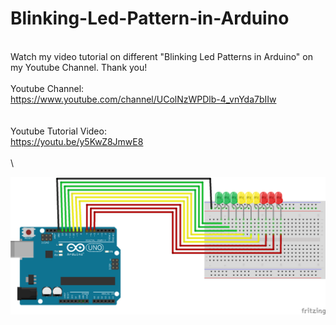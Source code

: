 # Blinking-Led-Pattern-in-Arduino
\
Watch my video tutorial on different "Blinking Led Patterns in Arduino" on my Youtube Channel. Thank you! \
\
Youtube Channel: \
https://www.youtube.com/channel/UColNzWPDlb-4_vnYda7bIIw \
\
\
Youtube Tutorial Video: \
https://youtu.be/y5KwZ8JmwE8 \
\
\

![Circuit Diagram](https://github.com/benjamingandeza/Blinking-Led-Pattern-in-Arduino/blob/master/Circuit%20Diagram.png)
